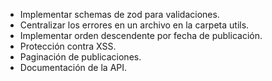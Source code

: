 - Implementar schemas de zod para validaciones.
- Centralizar los errores en un archivo en la carpeta utils.
- Implementar orden descendente por fecha de publicación.
- Protección contra XSS.
- Paginación de publicaciones.
- Documentación de la API.
